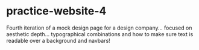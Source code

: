 # practice-website-4
Fourth iteration of a mock design page for a design company... focused on aesthetic depth... typographical combinations and how to make sure text is readable over a background and navbars!
